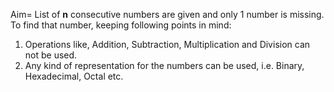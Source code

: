 Aim= List of <b>n</b> consecutive numbers are given and only 1 number is missing. To find that number, keeping following points in mind:<br>
<ol>
<li>Operations like, Addition, Subtraction, Multiplication and Division can not be used.</li>
<li>Any kind of representation for the numbers can be used, i.e. Binary, Hexadecimal, Octal etc.</li>
</ol>